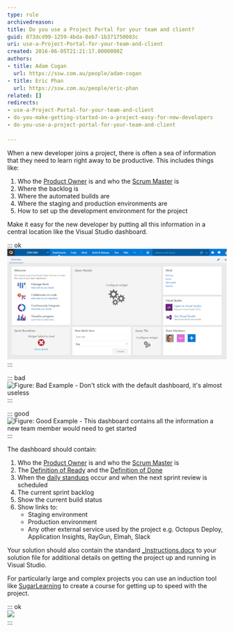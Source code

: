 ```yaml
---
type: rule
archivedreason: 
title: Do you use a Project Portal for your team and client?
guid: 073dcd99-1259-4bda-8eb7-1b371750083c
uri: use-a-Project-Portal-for-your-team-and-client
created: 2016-06-05T21:21:17.0000000Z
authors:
- title: Adam Cogan
  url: https://ssw.com.au/people/adam-cogan
- title: Eric Phan
  url: https://ssw.com.au/people/eric-phan
related: []
redirects:
- use-a-Project-Portal-for-your-team-and-client
- do-you-make-getting-started-on-a-project-easy-for-new-developers
- do-you-use-a-project-portal-for-your-team-and-client

---
```


When a new developer joins a project, there is often a sea of information that they need to learn right away to be productive. This includes things like:

1. Who the 
         [Product Owner](/_layouts/15/FIXUPREDIRECT.ASPX?WebId=3dfc0e07-e23a-4cbb-aac2-e778b71166a2&TermSetId=07da3ddf-0924-4cd2-a6d4-a4809ae20160&TermId=a91de77d-a8dd-40be-b61a-bd6305e7183f) is and who the 
         [Scrum Master](/_layouts/15/FIXUPREDIRECT.ASPX?WebId=3dfc0e07-e23a-4cbb-aac2-e778b71166a2&TermSetId=07da3ddf-0924-4cd2-a6d4-a4809ae20160&TermId=c38e68bd-763b-4e19-b3ab-6083115ac1f2) is
2. Where the backlog is
3. Where the automated builds are
4. Where the staging and production environments are
5. How to set up the development environment for the project


Make it easy for the new developer by putting all this information in a central location like the Visual Studio dashboard.


::: ok  
![](plaindashboard.png)  
:::


::: bad  
![Figure: Bad Example - Don't stick with the default dashboard, it's almost useless](2016-06-06\_8-00-55.png)  
:::


::: good  
![Figure: Good Example - This dashboard contains all the information a new team member would need to get started](2016-06-06\_9-15-14.png)  
:::
 

<!--endintro-->

The dashboard should contain:

1. Who the [Product Owner](/do-you-know-the-how-to-be-a-good-product-owner) is and who the [Scrum Master](/the-team-do-you-help-your-scrum-master-not-scrummaster-protect-and-serve-the-team) is
2. The [Definition of Ready](/have-a-definition-of-ready) and the [Definition of Done](/done-do-you-go-beyond-done-and-follow-a-definition-of-done)
3. When the [daily standups](/methodology-do-you-do-daily-scrums-aka-stand-up-meetings) occur and when the next sprint review is scheduled
4. The current sprint backlog
5. Show the current build status
6. Show links to:
    * Staging environment
    * Production environment
    * Any other external service used by the project e.g. Octopus Deploy, Application Insights, RayGun, Elmah, Slack


Your solution should also contain the standard [\_Instructions.docx](/Pages/DoYouMakeInstructions.aspx) to your solution file for additional details on getting the project up and running in Visual Studio.

For particularly large and complex projects you can use an induction tool like [SugarLearning](https://www.sugarlearning.com/) to create a course for getting up to speed with the project.


::: ok  
![](2016-06-06\_7-18-43.png)  
:::
